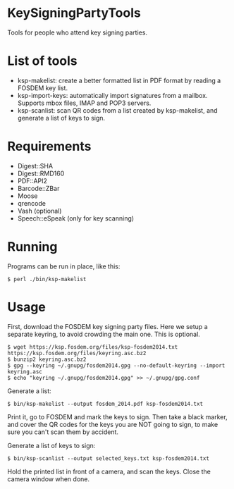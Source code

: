KeySigningPartyTools
====================

Tools for people who attend key signing parties.


List of tools
=============

* ksp-makelist: create a better formatted list in PDF format by reading a FOSDEM key list.
* ksp-import-keys: automatically import signatures from a mailbox. Supports mbox files, IMAP and POP3 servers.
* ksp-scanlist: scan QR codes from a list created by ksp-makelist, and generate a list of keys to sign.

Requirements
============

* Digest::SHA
* Digest::RMD160
* PDF::API2
* Barcode::ZBar
* Moose
* qrencode
* Vash (optional)
* Speech::eSpeak (only for key scanning)

Running
=======

Programs can be run in place, like this:

    $ perl ./bin/ksp-makelist


Usage
=======

First, download the FOSDEM key signing party files. Here we setup a separate keyring, to avoid
crowding the main one. This is optional.

    $ wget https://ksp.fosdem.org/files/ksp-fosdem2014.txt https://ksp.fosdem.org/files/keyring.asc.bz2
    $ bunzip2 keyring.asc.bz2
    $ gpg --keyring ~/.gnupg/fosdem2014.gpg --no-default-keyring --import keyring.asc
    $ echo "keyring ~/.gnupg/fosdem2014.gpg" >> ~/.gnupg/gpg.conf

Generate a list:

    $ bin/ksp-makelist --output fosdem_2014.pdf ksp-fosdem2014.txt

Print it, go to FOSDEM and mark the keys to sign. Then take a black marker, and cover the QR codes
for the keys you are NOT going to sign, to make sure you can't scan them by accident.

Generate a list of keys to sign:

    $ bin/ksp-scanlist --output selected_keys.txt ksp-fosdem2014.txt

Hold the printed list in front of a camera, and scan the keys. Close the camera window when done.


